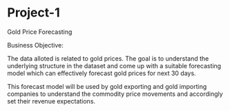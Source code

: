 # Project-1
Gold Price Forecasting 

Business Objective:

The data alloted is related to gold prices. The goal is to understand the underlying structure in the dataset and come up with a suitable forecasting model which can effectively forecast gold prices for next 30 days.

This forecast model will be used by gold exporting and gold importing companies to understand the commodity price movements and accordingly set their revenue expectations.
